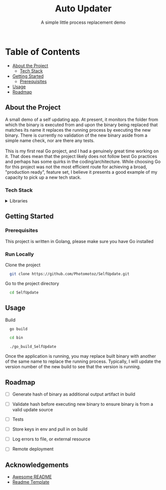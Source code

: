 <div align="center">
  <h1>Auto Updater</h1>
  <p>
    A simple little process replacement demo
  </p>
</div>
<br />

<!-- Table of Contents -->
# Table of Contents

- [About the Project](#about-the-project)
  * [Tech Stack](#tech-stack)
- [Getting Started](#getting-started)
  * [Prerequisites](#prerequisites)
- [Usage](#usage)
- [Roadmap](#roadmap)

<!-- About the Project -->
## About the Project
A small demo of a self updating app. At present, it monitors the folder from which the binary is executed from and upon the binary being replaced that matches its name it replaces the running process by executing the new binary. There is currently no validation of the new binary aside from a simple name check, nor are there any tests.
<br>
<br>
This is my first real Go project, and I had a genuinely great time working on it. That does mean that the project likely does not follow best Go practices and perhaps has some quirks in the coding/architecture. While choosing Go for this project was not the most efficient route for achieving a broad, "production ready", feature set, I believe it presents a good example of my capacity to pick up a new tech stack.  


<!-- TechStack -->
### Tech Stack

<details>
  <summary>Libraries</summary>
  <ul>
    <li><a href="https://github.com/fsnotify/fsnotify">FSNotify</a></li>
  </ul>
</details>


<!-- Getting Started -->
## Getting Started

<!-- Prerequisites -->
### Prerequisites

This project is written in Golang, please make sure you have Go installed


<!-- Run Locally -->
### Run Locally

Clone the project

```bash
  git clone https://github.com/Photomotoz/SelfUpdate.git
```

Go to the project directory

```bash
  cd SelfUpdate
```

<!-- Usage -->
## Usage
Build
```bash
  go build
```

```bash
  cd bin
```

```bash
  ./go_build_SelfUpdate
```

Once the application is running, you may replace built binary with another of the same name to replace the running process. Typically, I will update the version number of the new build to see that the version is running.

<!-- Roadmap -->
## Roadmap

* [ ] Generate hash of binary as additional output artifact in build
* [ ] Validate hash before executing new binary to ensure binary is from a valid update source
* [ ] Tests
* [ ] Store keys in env and pull in on build
* [ ] Log errors to file, or external resource
* [ ] Remote deployment


<!-- Acknowledgments -->
## Acknowledgements
 - [Awesome README](https://github.com/matiassingers/awesome-readme)
 - [Readme Template](https://github.com/othneildrew/Best-README-Template)
